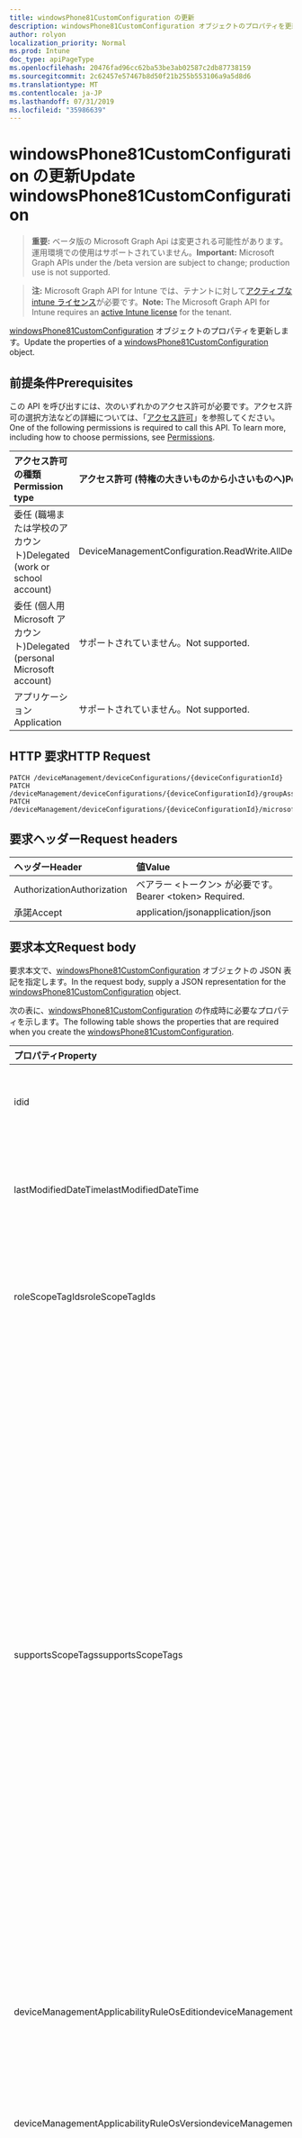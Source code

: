```yaml
---
title: windowsPhone81CustomConfiguration の更新
description: windowsPhone81CustomConfiguration オブジェクトのプロパティを更新します。
author: rolyon
localization_priority: Normal
ms.prod: Intune
doc_type: apiPageType
ms.openlocfilehash: 20476fad96cc62ba53be3ab02587c2db87738159
ms.sourcegitcommit: 2c62457e57467b8d50f21b255b553106a9a5d8d6
ms.translationtype: MT
ms.contentlocale: ja-JP
ms.lasthandoff: 07/31/2019
ms.locfileid: "35986639"
---
```

# <a name="update-windowsphone81customconfiguration"></a><span data-ttu-id="f8aee-103">windowsPhone81CustomConfiguration の更新</span><span class="sxs-lookup"><span data-stu-id="f8aee-103">Update windowsPhone81CustomConfiguration</span></span>

> <span data-ttu-id="f8aee-104">**重要:** ベータ版の Microsoft Graph Api は変更される可能性があります。運用環境での使用はサポートされていません。</span><span class="sxs-lookup"><span data-stu-id="f8aee-104">**Important:** Microsoft Graph APIs under the /beta version are subject to change; production use is not supported.</span></span>

> <span data-ttu-id="f8aee-105">**注:** Microsoft Graph API for Intune では、テナントに対して[アクティブな intune ライセンス](https://go.microsoft.com/fwlink/?linkid=839381)が必要です。</span><span class="sxs-lookup"><span data-stu-id="f8aee-105">**Note:** The Microsoft Graph API for Intune requires an [active Intune license](https://go.microsoft.com/fwlink/?linkid=839381) for the tenant.</span></span>

<span data-ttu-id="f8aee-106">[windowsPhone81CustomConfiguration](../resources/intune-deviceconfig-windowsphone81customconfiguration.md) オブジェクトのプロパティを更新します。</span><span class="sxs-lookup"><span data-stu-id="f8aee-106">Update the properties of a [windowsPhone81CustomConfiguration](../resources/intune-deviceconfig-windowsphone81customconfiguration.md) object.</span></span>

## <a name="prerequisites"></a><span data-ttu-id="f8aee-107">前提条件</span><span class="sxs-lookup"><span data-stu-id="f8aee-107">Prerequisites</span></span>
<span data-ttu-id="f8aee-p101">この API を呼び出すには、次のいずれかのアクセス許可が必要です。アクセス許可の選択方法などの詳細については、「[アクセス許可](/graph/permissions-reference)」を参照してください。</span><span class="sxs-lookup"><span data-stu-id="f8aee-p101">One of the following permissions is required to call this API. To learn more, including how to choose permissions, see [Permissions](/graph/permissions-reference).</span></span>

|<span data-ttu-id="f8aee-110">アクセス許可の種類</span><span class="sxs-lookup"><span data-stu-id="f8aee-110">Permission type</span></span>|<span data-ttu-id="f8aee-111">アクセス許可 (特権の大きいものから小さいものへ)</span><span class="sxs-lookup"><span data-stu-id="f8aee-111">Permissions (from most to least privileged)</span></span>|
|:---|:---|
|<span data-ttu-id="f8aee-112">委任 (職場または学校のアカウント)</span><span class="sxs-lookup"><span data-stu-id="f8aee-112">Delegated (work or school account)</span></span>|<span data-ttu-id="f8aee-113">DeviceManagementConfiguration.ReadWrite.All</span><span class="sxs-lookup"><span data-stu-id="f8aee-113">DeviceManagementConfiguration.ReadWrite.All</span></span>|
|<span data-ttu-id="f8aee-114">委任 (個人用 Microsoft アカウント)</span><span class="sxs-lookup"><span data-stu-id="f8aee-114">Delegated (personal Microsoft account)</span></span>|<span data-ttu-id="f8aee-115">サポートされていません。</span><span class="sxs-lookup"><span data-stu-id="f8aee-115">Not supported.</span></span>|
|<span data-ttu-id="f8aee-116">アプリケーション</span><span class="sxs-lookup"><span data-stu-id="f8aee-116">Application</span></span>|<span data-ttu-id="f8aee-117">サポートされていません。</span><span class="sxs-lookup"><span data-stu-id="f8aee-117">Not supported.</span></span>|

## <a name="http-request"></a><span data-ttu-id="f8aee-118">HTTP 要求</span><span class="sxs-lookup"><span data-stu-id="f8aee-118">HTTP Request</span></span>
<!-- {
  "blockType": "ignored"
}
-->
``` http
PATCH /deviceManagement/deviceConfigurations/{deviceConfigurationId}
PATCH /deviceManagement/deviceConfigurations/{deviceConfigurationId}/groupAssignments/{deviceConfigurationGroupAssignmentId}/deviceConfiguration
PATCH /deviceManagement/deviceConfigurations/{deviceConfigurationId}/microsoft.graph.windowsDomainJoinConfiguration/networkAccessConfigurations/{deviceConfigurationId}
```

## <a name="request-headers"></a><span data-ttu-id="f8aee-119">要求ヘッダー</span><span class="sxs-lookup"><span data-stu-id="f8aee-119">Request headers</span></span>
|<span data-ttu-id="f8aee-120">ヘッダー</span><span class="sxs-lookup"><span data-stu-id="f8aee-120">Header</span></span>|<span data-ttu-id="f8aee-121">値</span><span class="sxs-lookup"><span data-stu-id="f8aee-121">Value</span></span>|
|:---|:---|
|<span data-ttu-id="f8aee-122">Authorization</span><span class="sxs-lookup"><span data-stu-id="f8aee-122">Authorization</span></span>|<span data-ttu-id="f8aee-123">ベアラー &lt;トークン&gt; が必要です。</span><span class="sxs-lookup"><span data-stu-id="f8aee-123">Bearer &lt;token&gt; Required.</span></span>|
|<span data-ttu-id="f8aee-124">承諾</span><span class="sxs-lookup"><span data-stu-id="f8aee-124">Accept</span></span>|<span data-ttu-id="f8aee-125">application/json</span><span class="sxs-lookup"><span data-stu-id="f8aee-125">application/json</span></span>|

## <a name="request-body"></a><span data-ttu-id="f8aee-126">要求本文</span><span class="sxs-lookup"><span data-stu-id="f8aee-126">Request body</span></span>
<span data-ttu-id="f8aee-127">要求本文で、[windowsPhone81CustomConfiguration](../resources/intune-deviceconfig-windowsphone81customconfiguration.md) オブジェクトの JSON 表記を指定します。</span><span class="sxs-lookup"><span data-stu-id="f8aee-127">In the request body, supply a JSON representation for the [windowsPhone81CustomConfiguration](../resources/intune-deviceconfig-windowsphone81customconfiguration.md) object.</span></span>

<span data-ttu-id="f8aee-128">次の表に、[windowsPhone81CustomConfiguration](../resources/intune-deviceconfig-windowsphone81customconfiguration.md) の作成時に必要なプロパティを示します。</span><span class="sxs-lookup"><span data-stu-id="f8aee-128">The following table shows the properties that are required when you create the [windowsPhone81CustomConfiguration](../resources/intune-deviceconfig-windowsphone81customconfiguration.md).</span></span>

|<span data-ttu-id="f8aee-129">プロパティ</span><span class="sxs-lookup"><span data-stu-id="f8aee-129">Property</span></span>|<span data-ttu-id="f8aee-130">型</span><span class="sxs-lookup"><span data-stu-id="f8aee-130">Type</span></span>|<span data-ttu-id="f8aee-131">説明</span><span class="sxs-lookup"><span data-stu-id="f8aee-131">Description</span></span>|
|:---|:---|:---|
|<span data-ttu-id="f8aee-132">id</span><span class="sxs-lookup"><span data-stu-id="f8aee-132">id</span></span>|<span data-ttu-id="f8aee-133">文字列</span><span class="sxs-lookup"><span data-stu-id="f8aee-133">String</span></span>|<span data-ttu-id="f8aee-134">エンティティのキー。</span><span class="sxs-lookup"><span data-stu-id="f8aee-134">Key of the entity.</span></span> <span data-ttu-id="f8aee-135">[deviceConfiguration](../resources/intune-deviceconfig-deviceconfiguration.md) から継承します</span><span class="sxs-lookup"><span data-stu-id="f8aee-135">Inherited from [deviceConfiguration](../resources/intune-deviceconfig-deviceconfiguration.md)</span></span>|
|<span data-ttu-id="f8aee-136">lastModifiedDateTime</span><span class="sxs-lookup"><span data-stu-id="f8aee-136">lastModifiedDateTime</span></span>|<span data-ttu-id="f8aee-137">DateTimeOffset</span><span class="sxs-lookup"><span data-stu-id="f8aee-137">DateTimeOffset</span></span>|<span data-ttu-id="f8aee-138">オブジェクトの最終更新の DateTime。</span><span class="sxs-lookup"><span data-stu-id="f8aee-138">DateTime the object was last modified.</span></span> <span data-ttu-id="f8aee-139">[deviceConfiguration](../resources/intune-deviceconfig-deviceconfiguration.md) から継承します</span><span class="sxs-lookup"><span data-stu-id="f8aee-139">Inherited from [deviceConfiguration](../resources/intune-deviceconfig-deviceconfiguration.md)</span></span>|
|<span data-ttu-id="f8aee-140">roleScopeTagIds</span><span class="sxs-lookup"><span data-stu-id="f8aee-140">roleScopeTagIds</span></span>|<span data-ttu-id="f8aee-141">文字列コレクション</span><span class="sxs-lookup"><span data-stu-id="f8aee-141">String collection</span></span>|<span data-ttu-id="f8aee-142">このエンティティインスタンスの範囲タグのリスト。</span><span class="sxs-lookup"><span data-stu-id="f8aee-142">List of Scope Tags for this Entity instance.</span></span> <span data-ttu-id="f8aee-143">[deviceConfiguration](../resources/intune-deviceconfig-deviceconfiguration.md) から継承します</span><span class="sxs-lookup"><span data-stu-id="f8aee-143">Inherited from [deviceConfiguration](../resources/intune-deviceconfig-deviceconfiguration.md)</span></span>|
|<span data-ttu-id="f8aee-144">supportsScopeTags</span><span class="sxs-lookup"><span data-stu-id="f8aee-144">supportsScopeTags</span></span>|<span data-ttu-id="f8aee-145">Boolean</span><span class="sxs-lookup"><span data-stu-id="f8aee-145">Boolean</span></span>|<span data-ttu-id="f8aee-146">基になるデバイス構成がスコープタグの割り当てをサポートしているかどうかを示します。</span><span class="sxs-lookup"><span data-stu-id="f8aee-146">Indicates whether or not the underlying Device Configuration supports the assignment of scope tags.</span></span> <span data-ttu-id="f8aee-147">この値が false である場合、ScopeTags プロパティへの割り当ては許可されません。エンティティは、スコープを持つユーザーには表示されません。</span><span class="sxs-lookup"><span data-stu-id="f8aee-147">Assigning to the ScopeTags property is not allowed when this value is false and entities will not be visible to scoped users.</span></span> <span data-ttu-id="f8aee-148">これは Silverlight で作成された従来のポリシーに対して実行され、Azure ポータルでポリシーを削除して再作成することによって解決できます。</span><span class="sxs-lookup"><span data-stu-id="f8aee-148">This occurs for Legacy policies created in Silverlight and can be resolved by deleting and recreating the policy in the Azure Portal.</span></span> <span data-ttu-id="f8aee-149">このプロパティに値を設定するには、 SetExtrusionDirection メソッドを適用します。</span><span class="sxs-lookup"><span data-stu-id="f8aee-149">This property is read-only.</span></span> <span data-ttu-id="f8aee-150">[deviceConfiguration](../resources/intune-deviceconfig-deviceconfiguration.md) から継承します</span><span class="sxs-lookup"><span data-stu-id="f8aee-150">Inherited from [deviceConfiguration](../resources/intune-deviceconfig-deviceconfiguration.md)</span></span>|
|<span data-ttu-id="f8aee-151">deviceManagementApplicabilityRuleOsEdition</span><span class="sxs-lookup"><span data-stu-id="f8aee-151">deviceManagementApplicabilityRuleOsEdition</span></span>|[<span data-ttu-id="f8aee-152">deviceManagementApplicabilityRuleOsEdition</span><span class="sxs-lookup"><span data-stu-id="f8aee-152">deviceManagementApplicabilityRuleOsEdition</span></span>](../resources/intune-deviceconfig-devicemanagementapplicabilityruleosedition.md)|<span data-ttu-id="f8aee-153">このポリシーの OS エディションの適用。</span><span class="sxs-lookup"><span data-stu-id="f8aee-153">The OS edition applicability for this Policy.</span></span> <span data-ttu-id="f8aee-154">[deviceConfiguration](../resources/intune-deviceconfig-deviceconfiguration.md) から継承します</span><span class="sxs-lookup"><span data-stu-id="f8aee-154">Inherited from [deviceConfiguration](../resources/intune-deviceconfig-deviceconfiguration.md)</span></span>|
|<span data-ttu-id="f8aee-155">deviceManagementApplicabilityRuleOsVersion</span><span class="sxs-lookup"><span data-stu-id="f8aee-155">deviceManagementApplicabilityRuleOsVersion</span></span>|[<span data-ttu-id="f8aee-156">deviceManagementApplicabilityRuleOsVersion</span><span class="sxs-lookup"><span data-stu-id="f8aee-156">deviceManagementApplicabilityRuleOsVersion</span></span>](../resources/intune-deviceconfig-devicemanagementapplicabilityruleosversion.md)|<span data-ttu-id="f8aee-157">このポリシーの OS バージョン適用ルール。</span><span class="sxs-lookup"><span data-stu-id="f8aee-157">The OS version applicability rule for this Policy.</span></span> <span data-ttu-id="f8aee-158">[deviceConfiguration](../resources/intune-deviceconfig-deviceconfiguration.md) から継承します</span><span class="sxs-lookup"><span data-stu-id="f8aee-158">Inherited from [deviceConfiguration](../resources/intune-deviceconfig-deviceconfiguration.md)</span></span>|
|<span data-ttu-id="f8aee-159">Devicemanagementの信頼性ルール Devicemode</span><span class="sxs-lookup"><span data-stu-id="f8aee-159">deviceManagementApplicabilityRuleDeviceMode</span></span>|[<span data-ttu-id="f8aee-160">Devicemanagementの信頼性ルール Devicemode</span><span class="sxs-lookup"><span data-stu-id="f8aee-160">deviceManagementApplicabilityRuleDeviceMode</span></span>](../resources/intune-deviceconfig-devicemanagementapplicabilityruledevicemode.md)|<span data-ttu-id="f8aee-161">このポリシーのデバイスモード適用ルール。</span><span class="sxs-lookup"><span data-stu-id="f8aee-161">The device mode applicability rule for this Policy.</span></span> <span data-ttu-id="f8aee-162">[deviceConfiguration](../resources/intune-deviceconfig-deviceconfiguration.md) から継承します</span><span class="sxs-lookup"><span data-stu-id="f8aee-162">Inherited from [deviceConfiguration](../resources/intune-deviceconfig-deviceconfiguration.md)</span></span>|
|<span data-ttu-id="f8aee-163">createdDateTime</span><span class="sxs-lookup"><span data-stu-id="f8aee-163">createdDateTime</span></span>|<span data-ttu-id="f8aee-164">DateTimeOffset</span><span class="sxs-lookup"><span data-stu-id="f8aee-164">DateTimeOffset</span></span>|<span data-ttu-id="f8aee-165">オブジェクトが作成された DateTime。</span><span class="sxs-lookup"><span data-stu-id="f8aee-165">DateTime the object was created.</span></span> <span data-ttu-id="f8aee-166">[deviceConfiguration](../resources/intune-deviceconfig-deviceconfiguration.md) から継承します</span><span class="sxs-lookup"><span data-stu-id="f8aee-166">Inherited from [deviceConfiguration](../resources/intune-deviceconfig-deviceconfiguration.md)</span></span>|
|<span data-ttu-id="f8aee-167">description</span><span class="sxs-lookup"><span data-stu-id="f8aee-167">description</span></span>|<span data-ttu-id="f8aee-168">String</span><span class="sxs-lookup"><span data-stu-id="f8aee-168">String</span></span>|<span data-ttu-id="f8aee-169">管理者が指定した、デバイス構成についての説明。</span><span class="sxs-lookup"><span data-stu-id="f8aee-169">Admin provided description of the Device Configuration.</span></span> <span data-ttu-id="f8aee-170">[deviceConfiguration](../resources/intune-deviceconfig-deviceconfiguration.md) から継承します</span><span class="sxs-lookup"><span data-stu-id="f8aee-170">Inherited from [deviceConfiguration](../resources/intune-deviceconfig-deviceconfiguration.md)</span></span>|
|<span data-ttu-id="f8aee-171">displayName</span><span class="sxs-lookup"><span data-stu-id="f8aee-171">displayName</span></span>|<span data-ttu-id="f8aee-172">String</span><span class="sxs-lookup"><span data-stu-id="f8aee-172">String</span></span>|<span data-ttu-id="f8aee-173">管理者が指定した、デバイス構成の名前。</span><span class="sxs-lookup"><span data-stu-id="f8aee-173">Admin provided name of the device configuration.</span></span> <span data-ttu-id="f8aee-174">[deviceConfiguration](../resources/intune-deviceconfig-deviceconfiguration.md) から継承します</span><span class="sxs-lookup"><span data-stu-id="f8aee-174">Inherited from [deviceConfiguration](../resources/intune-deviceconfig-deviceconfiguration.md)</span></span>|
|<span data-ttu-id="f8aee-175">version</span><span class="sxs-lookup"><span data-stu-id="f8aee-175">version</span></span>|<span data-ttu-id="f8aee-176">Int32</span><span class="sxs-lookup"><span data-stu-id="f8aee-176">Int32</span></span>|<span data-ttu-id="f8aee-177">デバイス構成のバージョン。</span><span class="sxs-lookup"><span data-stu-id="f8aee-177">Version of the device configuration.</span></span> <span data-ttu-id="f8aee-178">[deviceConfiguration](../resources/intune-deviceconfig-deviceconfiguration.md) から継承します</span><span class="sxs-lookup"><span data-stu-id="f8aee-178">Inherited from [deviceConfiguration](../resources/intune-deviceconfig-deviceconfiguration.md)</span></span>|
|<span data-ttu-id="f8aee-179">omaSettings</span><span class="sxs-lookup"><span data-stu-id="f8aee-179">omaSettings</span></span>|<span data-ttu-id="f8aee-180">[omaSetting](../resources/intune-deviceconfig-omasetting.md) コレクション</span><span class="sxs-lookup"><span data-stu-id="f8aee-180">[omaSetting](../resources/intune-deviceconfig-omasetting.md) collection</span></span>|<span data-ttu-id="f8aee-181">OMA 設定。</span><span class="sxs-lookup"><span data-stu-id="f8aee-181">OMA settings.</span></span> <span data-ttu-id="f8aee-182">このコレクションには、最大で 1000 個の要素を含めることができます。</span><span class="sxs-lookup"><span data-stu-id="f8aee-182">This collection can contain a maximum of 1000 elements.</span></span>|



## <a name="response"></a><span data-ttu-id="f8aee-183">応答</span><span class="sxs-lookup"><span data-stu-id="f8aee-183">Response</span></span>
<span data-ttu-id="f8aee-184">成功した場合、このメソッドは `200 OK` 応答コードと、応答本文で更新された [windowsPhone81CustomConfiguration](../resources/intune-deviceconfig-windowsphone81customconfiguration.md) オブジェクトを返します。</span><span class="sxs-lookup"><span data-stu-id="f8aee-184">If successful, this method returns a `200 OK` response code and an updated [windowsPhone81CustomConfiguration](../resources/intune-deviceconfig-windowsphone81customconfiguration.md) object in the response body.</span></span>

## <a name="example"></a><span data-ttu-id="f8aee-185">例</span><span class="sxs-lookup"><span data-stu-id="f8aee-185">Example</span></span>

### <a name="request"></a><span data-ttu-id="f8aee-186">要求</span><span class="sxs-lookup"><span data-stu-id="f8aee-186">Request</span></span>
<span data-ttu-id="f8aee-187">以下は、要求の例です。</span><span class="sxs-lookup"><span data-stu-id="f8aee-187">Here is an example of the request.</span></span>
``` http
PATCH https://graph.microsoft.com/beta/deviceManagement/deviceConfigurations/{deviceConfigurationId}
Content-type: application/json
Content-length: 1301

{
  "@odata.type": "#microsoft.graph.windowsPhone81CustomConfiguration",
  "roleScopeTagIds": [
    "Role Scope Tag Ids value"
  ],
  "supportsScopeTags": true,
  "deviceManagementApplicabilityRuleOsEdition": {
    "@odata.type": "microsoft.graph.deviceManagementApplicabilityRuleOsEdition",
    "osEditionTypes": [
      "windows10EnterpriseN"
    ],
    "name": "Name value",
    "ruleType": "exclude"
  },
  "deviceManagementApplicabilityRuleOsVersion": {
    "@odata.type": "microsoft.graph.deviceManagementApplicabilityRuleOsVersion",
    "minOSVersion": "Min OSVersion value",
    "maxOSVersion": "Max OSVersion value",
    "name": "Name value",
    "ruleType": "exclude"
  },
  "deviceManagementApplicabilityRuleDeviceMode": {
    "@odata.type": "microsoft.graph.deviceManagementApplicabilityRuleDeviceMode",
    "deviceMode": "sModeConfiguration",
    "name": "Name value",
    "ruleType": "exclude"
  },
  "description": "Description value",
  "displayName": "Display Name value",
  "version": 7,
  "omaSettings": [
    {
      "@odata.type": "microsoft.graph.omaSettingInteger",
      "displayName": "Display Name value",
      "description": "Description value",
      "omaUri": "Oma Uri value",
      "value": 5,
      "isReadOnly": true
    }
  ]
}
```

### <a name="response"></a><span data-ttu-id="f8aee-188">応答</span><span class="sxs-lookup"><span data-stu-id="f8aee-188">Response</span></span>
<span data-ttu-id="f8aee-p114">以下は、応答の例です。注:簡潔にするために、ここに示す応答オブジェクトは切り詰められている場合があります。すべてのプロパティは実際の呼び出しから返されます。</span><span class="sxs-lookup"><span data-stu-id="f8aee-p114">Here is an example of the response. Note: The response object shown here may be truncated for brevity. All of the properties will be returned from an actual call.</span></span>
``` http
HTTP/1.1 200 OK
Content-Type: application/json
Content-Length: 1473

{
  "@odata.type": "#microsoft.graph.windowsPhone81CustomConfiguration",
  "id": "0d98693c-693c-0d98-3c69-980d3c69980d",
  "lastModifiedDateTime": "2017-01-01T00:00:35.1329464-08:00",
  "roleScopeTagIds": [
    "Role Scope Tag Ids value"
  ],
  "supportsScopeTags": true,
  "deviceManagementApplicabilityRuleOsEdition": {
    "@odata.type": "microsoft.graph.deviceManagementApplicabilityRuleOsEdition",
    "osEditionTypes": [
      "windows10EnterpriseN"
    ],
    "name": "Name value",
    "ruleType": "exclude"
  },
  "deviceManagementApplicabilityRuleOsVersion": {
    "@odata.type": "microsoft.graph.deviceManagementApplicabilityRuleOsVersion",
    "minOSVersion": "Min OSVersion value",
    "maxOSVersion": "Max OSVersion value",
    "name": "Name value",
    "ruleType": "exclude"
  },
  "deviceManagementApplicabilityRuleDeviceMode": {
    "@odata.type": "microsoft.graph.deviceManagementApplicabilityRuleDeviceMode",
    "deviceMode": "sModeConfiguration",
    "name": "Name value",
    "ruleType": "exclude"
  },
  "createdDateTime": "2017-01-01T00:02:43.5775965-08:00",
  "description": "Description value",
  "displayName": "Display Name value",
  "version": 7,
  "omaSettings": [
    {
      "@odata.type": "microsoft.graph.omaSettingInteger",
      "displayName": "Display Name value",
      "description": "Description value",
      "omaUri": "Oma Uri value",
      "value": 5,
      "isReadOnly": true
    }
  ]
}
```






